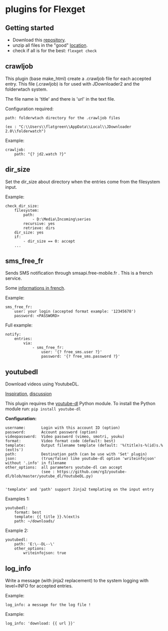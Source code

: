 # plugins for Flexget

## Getting started

- Download this [repository](https://github.com/flatgreen/flexget-plugins/archive/master.zip).
- unzip all files in the "good" [location](https://flexget.com/Plugins#third-party-plugins).
- check if all is for the best:
`flexget check`

## crawljob
This plugin (base make_html) create a .crawljob file for each accepted entry. This file (.crawljob) is for used with JDownloader2 and the folderwtach system.

The file name is 'title' and there is 'url' in the text file.

Configuration required:
```
path: folderwtach directory for the .crawljob files 

(ex : "C:\\Users\\flatgreen\\AppData\\Local\\JDownloader 2.0\\folderwatch")
````

Example:
```
crawljob:
    path: "{? jd2.watch ?}"
````


## dir_size
Set the dir_size about directory when the entries come from the filesystem input.

Example:

```
check_dir_size:
    filesystem:
    	path:
            - D:\Media\Incoming\series
        recursive: yes
        retrieve: dirs
    dir_size: yes
    if:
        - dir_size == 0: accept
	...
````

## sms_free_fr
Sends SMS notification through smsapi.free-mobile.fr . This is a french service.

Some [informations in french](https://www.freenews.fr/freenews-edition-nationale-299/free-mobile-170/nouvelle-option-notifications-par-sms-chez-free-mobile-14817).

Example:

````
sms_free_fr:
    user: your login (accepted format example: '12345678')
    password: <PASSWORD>
````
Full example:

````
notify:
    entries:
        via:
            - sms_free_fr:
                user: '{? free_sms.user ?}'
                password: '{? free_sms.password ?}'
````

## youtubedl
Download videos using YoutubeDL.

[Inspiration](https://github.com/z00nx/flexget-plugins/blob/master/youtubedl.py), [discussion](https://github.com/Flexget/Flexget/pull/65)

This plugin requires the [youtube-dl](https://github.com/rg3/youtube-dl) Python module. To install the Python module run: `pip install youtube-dl`

**Configuration:**

````
username:       Login with this account ID (option)
password:       Account password (option)
videopassword:  Video password (vimeo, smotri, youku)
format:         Video format code (default: best)
template:       Output filename template (default: '%(title)s-%(id)s.%(ext)s')
path:           Destination path (can be use with 'Set' plugin)
json:           (true/false) like youtube-dl option 'writeinfojson' without '.info' in filename
other_options:  all parameters youtube-dl can accept
                (see : https://github.com/rg3/youtube-dl/blob/master/youtube_dl/YoutubeDL.py)


'template' and 'path' support Jinja2 templating on the input entry
````

Examples 1:
````
youtubedl:
    format: best
    template: {{ title }}.%(ext)s
    path: ~/downloads/
````

Example 2:
````
youtubedl:
    path: 'E:\--DL--\'
    other_options:
        writeinfojson: true
````

## log_info
Write a message (with jinja2 replacement) to the system logging with level=INFO for accepted entries.

Example:
````
log_info: a message for the log file !
````
Example:
````
log_info: 'download: {{ url }}'
````